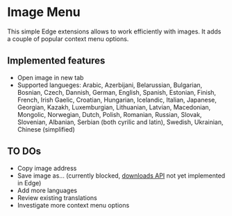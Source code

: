# Image Menu

This simple Edge extensions allows to work efficiently with images. It adds a couple of popular context menu options.

## Implemented features

* Open image in new tab
* Supported langueges: Arabic, Azerbijani, Belarussian, Bulgarian, Bosnian, Czech, Dannish, German, English, Spanish, Estonian, Finish, French, Irish Gaelic, Croatian, Hungarian, Icelandic, Italian, Japanese, Georgian, Kazakh, Luxemburgian, Lithuanian, Latvian, Macedonian, Mongolic, Norwegian, Dutch, Polish, Romanian, Russian, Slovak, Slovenian, Albanian, Serbian (both cyrilic and latin), Swedish, Ukrainian, Chinese (simplified)

## TO DOs

* Copy image address
* Save image as... (currently blocked, [downloads API](https://docs.microsoft.com/en-us/microsoft-edge/extensions/api-support/extension-api-roadmap) not yet implemented in Edge)
* Add more languages
* Review existing translations
* Investigate more context menu options
